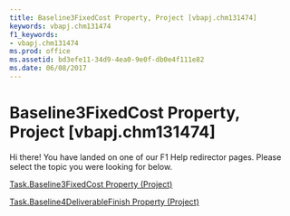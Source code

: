 ```yaml
---
title: Baseline3FixedCost Property, Project [vbapj.chm131474]
keywords: vbapj.chm131474
f1_keywords:
- vbapj.chm131474
ms.prod: office
ms.assetid: bd3efe11-34d9-4ea0-9e0f-db0e4f111e82
ms.date: 06/08/2017
---
```



# Baseline3FixedCost Property, Project [vbapj.chm131474]

Hi there! You have landed on one of our F1 Help redirector pages. Please select the topic you were looking for below.

[Task.Baseline3FixedCost Property (Project)](http://msdn.microsoft.com/library/aaa629ef-ac3f-fc2a-c410-5e9d09b64cbe%28Office.15%29.aspx)

[Task.Baseline4DeliverableFinish Property (Project)](http://msdn.microsoft.com/library/b32e8151-2d12-05da-3eeb-f594a68df82a%28Office.15%29.aspx)


